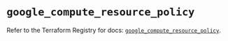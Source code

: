 # `google_compute_resource_policy`

Refer to the Terraform Registry for docs: [`google_compute_resource_policy`](https://registry.terraform.io/providers/hashicorp/google/6.47.0/docs/resources/compute_resource_policy).
